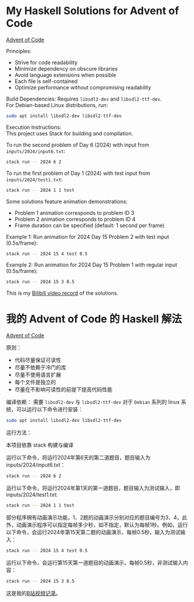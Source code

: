 # My Haskell Solutions for Advent of Code

[Advent of Code](https://adventofcode.com/)

Principles:
- Strive for code readability
- Minimize dependency on obscure libraries
- Avoid language extensions when possible
- Each file is self-contained
- Optimize performance without compromising readability

Build Dependencies:
Requires `libsdl2-dev` and `libsdl2-ttf-dev`.  
For Debian-based Linux distributions, run:

```bash
sudo apt install libsdl2-dev libsdl2-ttf-dev
```

Execution Instructions:  
This project uses Stack for building and compilation.

To run the second problem of Day 6 (2024) with input from `inputs/2024/input6.txt`:

```bash
stack run -- 2024 6 2
```

To run the first problem of Day 1 (2024) with test input from `inputs/2024/test1.txt`:

```bash
stack run -- 2024 1 1 test
```

Some solutions feature animation demonstrations:
- Problem 1 animation corresponds to problem ID 3
- Problem 2 animation corresponds to problem ID 4
- Frame duration can be specified (default: 1 second per frame)

Example 1: Run animation for 2024 Day 15 Problem 2 with test input (0.5s/frame):

```bash
stack run -- 2024 15 4 test 0.5
```

Example 2: Run animation for 2024 Day 15 Problem 1 with regular input (0.5s/frame):

```bash
stack run -- 2024 15 3 0.5
```

This is my [Bilibili video record](https://www.bilibili.com/video/BV1vPC5YUEQZ) of the solutions.

# 我的 Advent of Code 的 Haskell 解法

[Advent of Code](https://adventofcode.com/)

原则：

- 代码尽量保证可读性
- 尽量不依赖于冷门的库
- 尽量不使用语言扩展
- 每个文件是独立的
- 尽量在不影响可读性的前提下提高代码性能

编译依赖：
需要 `libsdl2-dev` 与 `libsdl2-ttf-dev`
对于 `Debian` 系列的 linux 系统，可以运行以下命令进行安装：

```bash
sudo apt install libsdl2-dev libsdl2-ttf-dev
```

运行方法：

本项目依靠 stack 构建与编译

运行以下命令，将运行2024年第6天的第二道题目，题目输入为 inputs/2024/input6.txt：

```bash
stack run -- 2024 6 2
```

运行以下命令，将运行2024年第1天的第一道题目，题目输入为测试输入，即 inputs/2024/test1.txt:

```bash
stack run -- 2024 1 1 test
```

部分程序拥有动画演示功能，1、2题的动画演示分别对应的题目编号为3、4，此外，动画演示程序可以指定每帧多少秒，如不指定，默认为每帧1秒。例如，运行以下命令，会运行2024年第15天第二题的动画演示，每帧0.5秒，输入为测试输入：

```bash
stack run -- 2024 15 4 test 0.5
```

运行以下命令，会运行第15天第一道题目的动画演示，每帧0.5秒，非测试输入内容：

```bash
stack run -- 2024 15 3 0.5
```

这是我的[B站视频记录](https://www.bilibili.com/video/BV1vPC5YUEQZ)。
